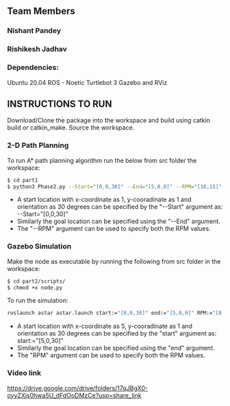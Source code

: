 
## Team Members
### Nishant Pandey 
### Rishikesh Jadhav 

### Dependencies:
Ubuntu 20.04
ROS - Noetic
Turtlebot 3
Gazebo and RViz

## INSTRUCTIONS TO RUN

Download/Clone the package into the workspace and build using catkin build or catkin_make.
Source the workspace.

### 2-D Path Planning

To run A* path planning algorithm run the below from src folder the workspace:

```bash
$ cd part1
$ python3 Phase2.py --Start="[0,0,30]" --End="[5,0,0]" --RPM="[10,15]"
```

- A start location with x-coordinate as 1, y-cooradinate as 1 and orientation as 30 degrees can be specified by the "--Start" argument as: --Start="[0,0,30]"
- Similarly the goal location can be specified using the "--End" argument.
- The "--RPM" argument can be used to specify both the RPM values.


### Gazebo Simulation

Make the node as executable by running the following from src folder in the workspace:
```bash
$ cd part2/scripts/
$ chmod +x node.py
```

To run the simulation:

```bash
roslaunch astar astar.launch start:="[0,0,30]" end:="[5,0,0]" RPM:="[8,8]" clearance:="0.0"
```

- A start location with x-coordinate as 5, y-cooradinate as 1 and orientation as 30 degrees can be specified by the "start" argument as: start:="[5,0,30]"
- Similarly the goal location can be specified using the "end" argument.
- The "RPM" argument can be used to specify both the RPM values.

### Video link 
https://drive.google.com/drive/folders/17qJBgX0-oyyZXjs0hwa5U_dFdOoDMzCe?usp=share_link 
